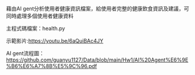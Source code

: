 藉由AI gent分析使用者健康資訊檔案，給使用者完整的健康飲食資訊及建議，可同時處理多個使用者健康資料

主程式碼檔案：health.py

示範影片:https://youtu.be/6aQuiBAc4JY

AI gent流程圖：https://github.com/guanyu1127/Data/blob/main/Hw1/AI%20Agent%E6%9E%B6%E6%A7%8B%E5%9C%96.pdf
